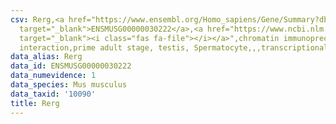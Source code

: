 ```yaml
---
csv: Rerg,<a href="https://www.ensembl.org/Homo_sapiens/Gene/Summary?db=core;g=ENSMUSG00000030222"
  target="_blank">ENSMUSG00000030222</a>,<a href="https://www.ncbi.nlm.nih.gov/pubmed/25450459"
  target="_blank"><i class="fas fa-file"></i></a>",chromatin immunoprecipitation assay,direct
  interaction,prime adult stage, testis, Spermatocyte,,,transcriptional regulation,
data_alias: Rerg
data_id: ENSMUSG00000030222
data_numevidence: 1
data_species: Mus musculus
data_taxid: '10090'
title: Rerg
---
```

